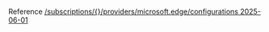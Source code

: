 Reference [/subscriptions/{}/providers/microsoft.edge/configurations 2025-06-01](/Resources/mgmt-plane/L3N1YnNjcmlwdGlvbnMve30vcHJvdmlkZXJzL21pY3Jvc29mdC5lZGdlL2NvbmZpZ3VyYXRpb25z/2025-06-01.xml)
